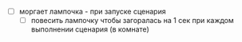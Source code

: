 - [ ] моргает лампочка - при запуске сценария
	- [ ] повесить лампочку чтобы загоралась на 1 сек при каждом выполнении сценария (в комнате)